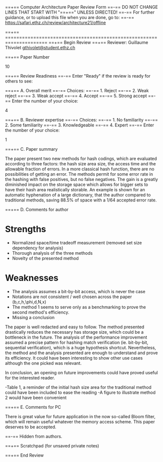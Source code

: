 ==+== Computer Architecture Paper Review Form
==-== DO NOT CHANGE LINES THAT START WITH "==+==" UNLESS DIRECTED!
==-== For further guidance, or to upload this file when you are done, go to:
==-== https://safari.ethz.ch/review/architecture21/offline

==+== =====================================================================
==+== Begin Review
==+== Reviewer: Guillaume Thivolet <gthivolet@student.ethz.ch>

==+== Paper Number

10

==+== Review Readiness
==-== Enter "Ready" if the review is ready for others to see:

==+== A. Overall merit
==-== Choices:
==-==    1. Reject
==-==    2. Weak reject
==-==    3. Weak accept
==-==    4. Accept
==-==    5. Strong accept
==-== Enter the number of your choice:

4

==+== B. Reviewer expertise
==-== Choices:
==-==    1. No familiarity
==-==    2. Some familiarity
==-==    3. Knowledgeable
==-==    4. Expert
==-== Enter the number of your choice:

1

==+== C. Paper summary

The paper present  two new methods for hash codings, which are evaluated according to three factors: the hash size area size, the access time and the allowable fraction of errors. In a more classical hash function, there are no possibilities of getting an error. The methods permit for some error rate in the hashing with false positives, but no false negatives. The gain is a greatly diminished impact on the storage space which allows for bigger sets to have their hash area realistically storable. An example is shown for an automatic hyphenation of a large dictionary, that the author compared to traditional methods, saving 88.5% of space with a 1/64 accepted error rate.

==+== D. Comments for author

# Strengths

+ Normalized space/time tradeoff measurement (removed set size dependency for analysis)
+ Thorough analysis of the three methods
+ Novelty of the presented method

# Weaknesses

+ The analysis assumes a bit-by-bit access, which is never the case
+ Notations are not consistent / well chosen across the paper (b,c,h,\phi,d,N,x)
+ The method 1 seems to serve only as a benchmarking to prove the second method's efficiency.
+ Missing a conclusion

The paper is well redacted and easy to follow. The method presented drastically reduces the necessary has storage size, which could be a bottleneck in the future. The analysis of the performance improvement assumed a precise pattern for hashing match verification (ie. bit-by-bit, sequential verification), which is a huge hypothesis shortcut. Nevertheless, the method and the analysis presented are enough to understand and prove its efficiency. It could have been interesting to show other use cases although the one picked was relevant.

In conclusion, an opening on future improvements could have proved useful for the interested reader.

-Table 1, a reminder of the initial hash size area for the traditional method could have been included to ease the reading
-A figure to illustrate method 2 would have been convenient

==+== E. Comments for PC

There is great value for future application in the now so-called Bloom filter, which will remain useful whatever the memory access scheme. This paper deserves to be accepted.

==-== Hidden from authors.

==+== Scratchpad (for unsaved private notes)

==+== End Review
